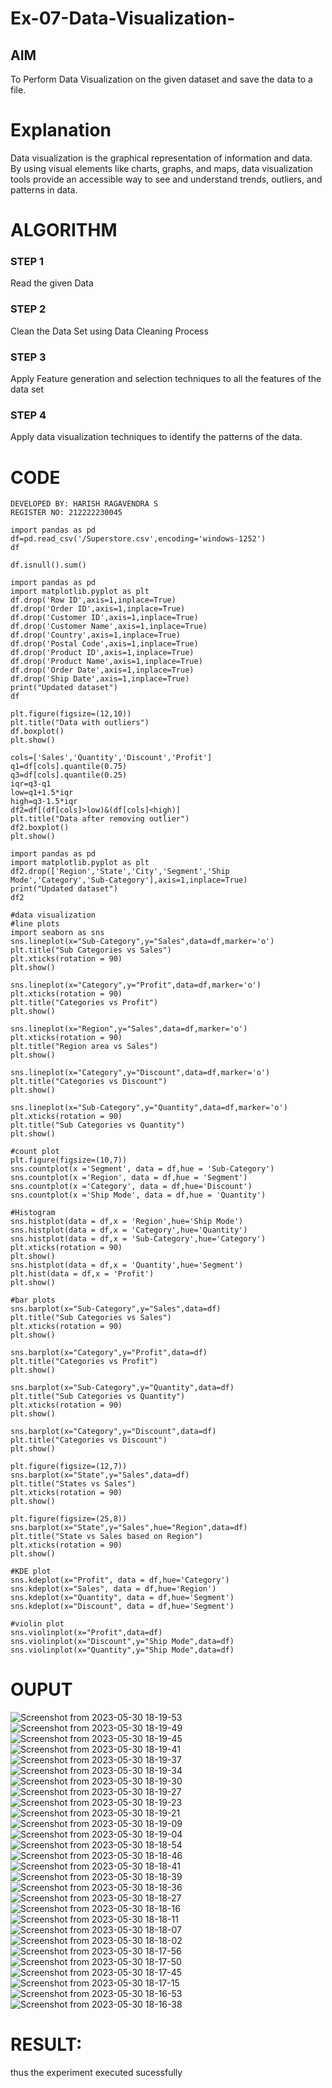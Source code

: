 # Ex-07-Data-Visualization-

## AIM
To Perform Data Visualization on the given dataset and save the data to a file. 

# Explanation
Data visualization is the graphical representation of information and data. By using visual elements like charts, graphs, and maps, data visualization tools provide an accessible way to see and understand trends, outliers, and patterns in data.

# ALGORITHM
### STEP 1
Read the given Data
### STEP 2
Clean the Data Set using Data Cleaning Process
### STEP 3
Apply Feature generation and selection techniques to all the features of the data set
### STEP 4
Apply data visualization techniques to identify the patterns of the data.


# CODE
```
DEVELOPED BY: HARISH RAGAVENDRA S
REGISTER NO: 212222230045
```
```
import pandas as pd
df=pd.read_csv('/Superstore.csv',encoding='windows-1252')
df
```
```
df.isnull().sum()
```
```
import pandas as pd
import matplotlib.pyplot as plt
df.drop('Row ID',axis=1,inplace=True)
df.drop('Order ID',axis=1,inplace=True)
df.drop('Customer ID',axis=1,inplace=True)
df.drop('Customer Name',axis=1,inplace=True)
df.drop('Country',axis=1,inplace=True)
df.drop('Postal Code',axis=1,inplace=True)
df.drop('Product ID',axis=1,inplace=True)
df.drop('Product Name',axis=1,inplace=True)
df.drop('Order Date',axis=1,inplace=True)
df.drop('Ship Date',axis=1,inplace=True)
print("Updated dataset")
df
```
```
plt.figure(figsize=(12,10))
plt.title("Data with outliers")
df.boxplot()
plt.show()
```
```
cols=['Sales','Quantity','Discount','Profit']
q1=df[cols].quantile(0.75)
q3=df[cols].quantile(0.25)
iqr=q3-q1
low=q1+1.5*iqr
high=q3-1.5*iqr
df2=df[(df[cols]>low)&(df[cols]<high)]
plt.title("Data after removing outlier")
df2.boxplot()
plt.show()
```
```
import pandas as pd
import matplotlib.pyplot as plt
df2.drop(['Region','State','City','Segment','Ship Mode','Category','Sub-Category'],axis=1,inplace=True)
print("Updated dataset")
df2
```
```
#data visualization
#line plots
import seaborn as sns
sns.lineplot(x="Sub-Category",y="Sales",data=df,marker='o')
plt.title("Sub Categories vs Sales")
plt.xticks(rotation = 90)
plt.show()

sns.lineplot(x="Category",y="Profit",data=df,marker='o')
plt.xticks(rotation = 90)
plt.title("Categories vs Profit")
plt.show()

sns.lineplot(x="Region",y="Sales",data=df,marker='o')
plt.xticks(rotation = 90)
plt.title("Region area vs Sales")
plt.show()

sns.lineplot(x="Category",y="Discount",data=df,marker='o')
plt.title("Categories vs Discount")
plt.show()

sns.lineplot(x="Sub-Category",y="Quantity",data=df,marker='o')
plt.xticks(rotation = 90)
plt.title("Sub Categories vs Quantity")
plt.show()
```
```
#count plot
plt.figure(figsize=(10,7))
sns.countplot(x ='Segment', data = df,hue = 'Sub-Category')
sns.countplot(x ='Region', data = df,hue = 'Segment')
sns.countplot(x ='Category', data = df,hue='Discount')
sns.countplot(x ='Ship Mode', data = df,hue = 'Quantity')
```
```
#Histogram
sns.histplot(data = df,x = 'Region',hue='Ship Mode')
sns.histplot(data = df,x = 'Category',hue='Quantity')
sns.histplot(data = df,x = 'Sub-Category',hue='Category')
plt.xticks(rotation = 90)
plt.show()
sns.histplot(data = df,x = 'Quantity',hue='Segment')
plt.hist(data = df,x = 'Profit')
plt.show()
```
```
#bar plots
sns.barplot(x="Sub-Category",y="Sales",data=df)
plt.title("Sub Categories vs Sales")
plt.xticks(rotation = 90)
plt.show()

sns.barplot(x="Category",y="Profit",data=df)
plt.title("Categories vs Profit")
plt.show()

sns.barplot(x="Sub-Category",y="Quantity",data=df)
plt.title("Sub Categories vs Quantity")
plt.xticks(rotation = 90)
plt.show()

sns.barplot(x="Category",y="Discount",data=df)
plt.title("Categories vs Discount")
plt.show()

plt.figure(figsize=(12,7))
sns.barplot(x="State",y="Sales",data=df)
plt.title("States vs Sales")
plt.xticks(rotation = 90)
plt.show()

plt.figure(figsize=(25,8))
sns.barplot(x="State",y="Sales",hue="Region",data=df)
plt.title("State vs Sales based on Region")
plt.xticks(rotation = 90)
plt.show()
```
```
#KDE plot
sns.kdeplot(x="Profit", data = df,hue='Category')
sns.kdeplot(x="Sales", data = df,hue='Region')
sns.kdeplot(x="Quantity", data = df,hue='Segment')
sns.kdeplot(x="Discount", data = df,hue='Segment')
```
```
#violin plot
sns.violinplot(x="Profit",data=df)
sns.violinplot(x="Discount",y="Ship Mode",data=df)
sns.violinplot(x="Quantity",y="Ship Mode",data=df)
```
# OUPUT
![Screenshot from 2023-05-30 18-19-53](https://github.com/harish-ragavendra-25/Ex-08-Data-Visualization-/assets/114852180/7c1d5ff6-54d5-4146-9dca-d8ee7113f24a)
![Screenshot from 2023-05-30 18-19-49](https://github.com/harish-ragavendra-25/Ex-08-Data-Visualization-/assets/114852180/18b2e73c-feb5-4030-a2ef-aba799c43250)
![Screenshot from 2023-05-30 18-19-45](https://github.com/harish-ragavendra-25/Ex-08-Data-Visualization-/assets/114852180/92e50b9e-595b-4066-9f5e-6e12f04f46de)
![Screenshot from 2023-05-30 18-19-41](https://github.com/harish-ragavendra-25/Ex-08-Data-Visualization-/assets/114852180/32f0966b-b04f-46d4-9bff-87a0e93794e4)
![Screenshot from 2023-05-30 18-19-37](https://github.com/harish-ragavendra-25/Ex-08-Data-Visualization-/assets/114852180/9aa3240c-78f5-45d1-959a-0a61709f5658)
![Screenshot from 2023-05-30 18-19-34](https://github.com/harish-ragavendra-25/Ex-08-Data-Visualization-/assets/114852180/1779c795-864a-490b-8927-c1e72f43ca21)
![Screenshot from 2023-05-30 18-19-30](https://github.com/harish-ragavendra-25/Ex-08-Data-Visualization-/assets/114852180/43eb2192-a726-4a87-aa31-aa198360f0ba)
![Screenshot from 2023-05-30 18-19-27](https://github.com/harish-ragavendra-25/Ex-08-Data-Visualization-/assets/114852180/5811e3b7-c4ae-499d-969f-ef280d0574c6)
![Screenshot from 2023-05-30 18-19-23](https://github.com/harish-ragavendra-25/Ex-08-Data-Visualization-/assets/114852180/c45b15dc-c5b9-4dfe-9e2a-ad44726cb4ff)
![Screenshot from 2023-05-30 18-19-21](https://github.com/harish-ragavendra-25/Ex-08-Data-Visualization-/assets/114852180/99ffd138-e5e9-4206-8cca-f2d39c22fb0d)
![Screenshot from 2023-05-30 18-19-09](https://github.com/harish-ragavendra-25/Ex-08-Data-Visualization-/assets/114852180/1a1b85b2-f30e-48ba-b789-50892453026e)
![Screenshot from 2023-05-30 18-19-04](https://github.com/harish-ragavendra-25/Ex-08-Data-Visualization-/assets/114852180/0a42679d-693a-4dcb-9781-f7de990d0ab3)
![Screenshot from 2023-05-30 18-18-54](https://github.com/harish-ragavendra-25/Ex-08-Data-Visualization-/assets/114852180/e43a2324-0c35-4935-a199-5943343f6d12)
![Screenshot from 2023-05-30 18-18-46](https://github.com/harish-ragavendra-25/Ex-08-Data-Visualization-/assets/114852180/83fa9244-3852-42e9-9c65-55a2e6ea85df)
![Screenshot from 2023-05-30 18-18-41](https://github.com/harish-ragavendra-25/Ex-08-Data-Visualization-/assets/114852180/60345065-f734-4d28-9de9-47d6b9064b72)
![Screenshot from 2023-05-30 18-18-39](https://github.com/harish-ragavendra-25/Ex-08-Data-Visualization-/assets/114852180/86b42d24-f7f1-4fc7-be1b-7dd2c7410731)
![Screenshot from 2023-05-30 18-18-36](https://github.com/harish-ragavendra-25/Ex-08-Data-Visualization-/assets/114852180/db04b8b1-6e66-4aad-8021-0f00ee0873f8)
![Screenshot from 2023-05-30 18-18-27](https://github.com/harish-ragavendra-25/Ex-08-Data-Visualization-/assets/114852180/00b9ac7a-db96-4946-93cc-2a54aac50bd7)
![Screenshot from 2023-05-30 18-18-16](https://github.com/harish-ragavendra-25/Ex-08-Data-Visualization-/assets/114852180/c042a3e9-5749-4bce-9ca1-1f9226030a29)
![Screenshot from 2023-05-30 18-18-11](https://github.com/harish-ragavendra-25/Ex-08-Data-Visualization-/assets/114852180/4683b59a-f2fd-4648-882d-c4ba9ac2e483)
![Screenshot from 2023-05-30 18-18-07](https://github.com/harish-ragavendra-25/Ex-08-Data-Visualization-/assets/114852180/fc9617a7-392c-4e68-9d62-6f33c61b96c0)
![Screenshot from 2023-05-30 18-18-02](https://github.com/harish-ragavendra-25/Ex-08-Data-Visualization-/assets/114852180/9dec0c81-12e4-4138-8bf0-a39345b11c25)
![Screenshot from 2023-05-30 18-17-56](https://github.com/harish-ragavendra-25/Ex-08-Data-Visualization-/assets/114852180/fca86f38-be06-44dd-8a1c-87010b094834)
![Screenshot from 2023-05-30 18-17-50](https://github.com/harish-ragavendra-25/Ex-08-Data-Visualization-/assets/114852180/b16d7c28-49d6-42b5-8bad-bf3d94b314bd)
![Screenshot from 2023-05-30 18-17-45](https://github.com/harish-ragavendra-25/Ex-08-Data-Visualization-/assets/114852180/985dff87-4595-43c0-8ef5-ee2b6bc5986b)
![Screenshot from 2023-05-30 18-17-15](https://github.com/harish-ragavendra-25/Ex-08-Data-Visualization-/assets/114852180/2924d884-6642-4d4d-af5c-906ac5d98002)
![Screenshot from 2023-05-30 18-16-53](https://github.com/harish-ragavendra-25/Ex-08-Data-Visualization-/assets/114852180/82a5adee-c627-4ba2-876a-b1c2421e45e4)
![Screenshot from 2023-05-30 18-16-38](https://github.com/harish-ragavendra-25/Ex-08-Data-Visualization-/assets/114852180/18b98ff2-f2de-4f3b-afd5-c07ebf5fc3e0)

# RESULT:
thus the experiment executed sucessfully
